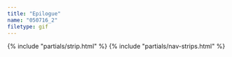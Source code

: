 ```yaml
---
title: "Epilogue"
name: "050716_2"
filetype: gif
---
```


{% include "partials/strip.html" %}
{% include "partials/nav-strips.html" %}